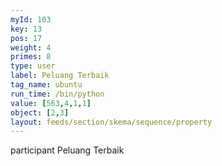 ```yaml
---
myId: 103
key: 13
pos: 17
weight: 4
primes: 8
type: user
label: Peluang Terbaik
tag_name: ubuntu
run_time: /bin/python
value: [563,4,1,1]
object: [2,3]
layout: feeds/section/skema/sequence/property
---
```

participant Peluang Terbaik
